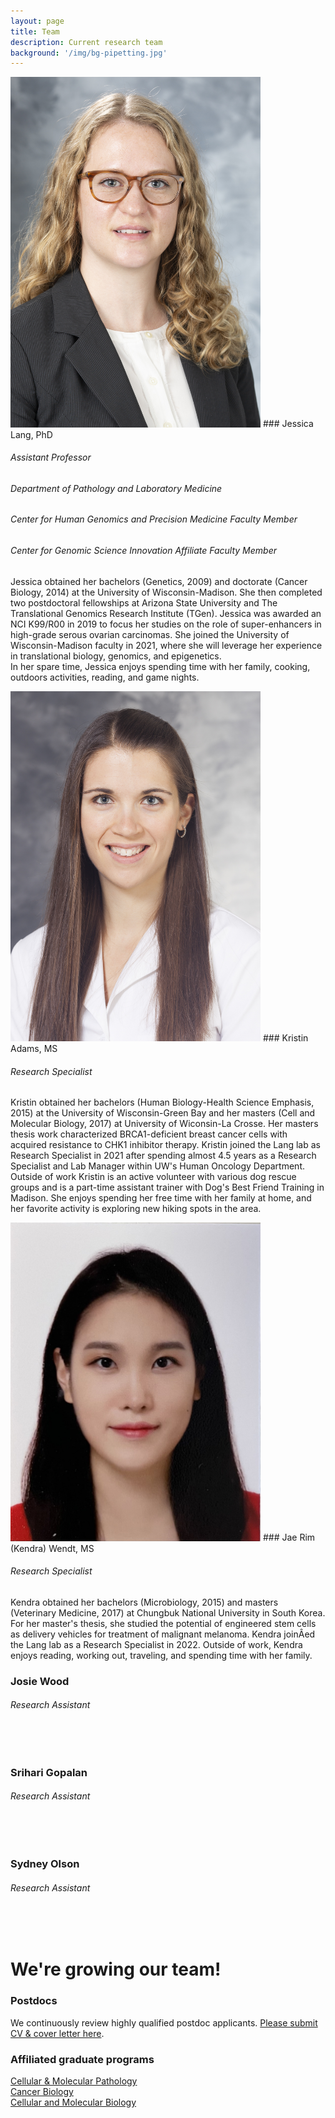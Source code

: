 ```yaml
---
layout: page
title: Team
description: Current research team
background: '/img/bg-pipetting.jpg'
---
```


<img src="img/UW Lang_Jessica_764.jpg" alt="Jessica Lang headshot" width="400"/>
### Jessica Lang, PhD

###### Assistant Professor

###### Department of Pathology and Laboratory Medicine

###### Center for Human Genomics and Precision Medicine Faculty Member

###### Center for Genomic Science Innovation Affiliate Faculty Member

Jessica obtained her bachelors (Genetics, 2009) and doctorate (Cancer Biology, 2014) at the University of Wisconsin-Madison. She then completed two postdoctoral fellowships at Arizona State University and The Translational Genomics Research Institute (TGen). Jessica was awarded an NCI K99/R00 in 2019 to focus her studies on the role of super-enhancers in high-grade serous ovarian carcinomas. She joined the University of Wisconsin-Madison faculty in 2021, where she will leverage her experience in translational biology, genomics, and epigenetics.  
In her spare time, Jessica enjoys spending time with her family, cooking, outdoors activities, reading, and game nights.

<img src="img/Adams_Kristin_182.jpg" alt="Kristin Adams headshot" width="400"/>
### Kristin Adams, MS

###### Research Specialist

Kristin obtained her bachelors (Human Biology-Health Science Emphasis, 2015) at the University of Wisconsin-Green Bay and her masters (Cell and Molecular Biology, 2017) at University of Wiconsin-La Crosse. Her masters thesis work characterized BRCA1-deficient breast cancer cells with acquired resistance to CHK1 inhibitor therapy. Kristin joined the Lang lab as Research Specialist in 2021 after spending almost 4.5 years as a Research Specialist and Lab Manager within UW's Human Oncology Department.
Outside of work Kristin is an active volunteer with various dog rescue groups and is a part-time assistant trainer with Dog's Best Friend Training in Madison. She enjoys spending her free time with her family at home, and her favorite activity is exploring new hiking spots in the area.

<img src="img/JaeRimKendraWendtPhoto.jpg" alt="Jae Rim (Kendra) Wendt headshot" width="400"/>
### Jae Rim (Kendra) Wendt, MS

###### Research Specialist

Kendra obtained her bachelors (Microbiology, 2015) and masters (Veterinary Medicine, 2017) at Chungbuk National University in South Korea. For her master's thesis, she studied the potential of engineered stem cells as delivery vehicles for treatment of malignant melanoma. Kendra joinÂed the Lang lab as a Research Specialist in 2022.
Outside of work, Kendra enjoys reading, working out, traveling, and spending time with her family.

### Josie Wood

###### Research Assistant

<br/><br/>
### Srihari Gopalan

###### Research Assistant

<br/><br/>
### Sydney Olson

###### Research Assistant
<br/><br/>

# We're growing our team!

### Postdocs
We continuously review highly qualified postdoc applicants.
[Please submit CV & cover letter here](mailto:jessica.lang@wisc.edu).

### Affiliated graduate programs
[Cellular & Molecular Pathology](https://cmp.wisc.edu/)  
[Cancer Biology](https://cancerbiology.wisc.edu/)  
[Cellular and Molecular Biology](https://cmb.wisc.edu/)  
